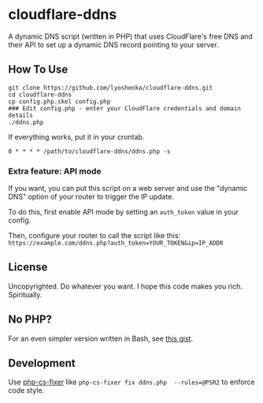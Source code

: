 # cloudflare-ddns

A dynamic DNS script (written in PHP) that uses CloudFlare's free DNS and their API to set up a dynamic DNS record pointing to your server.

## How To Use

```
git clone https://github.com/lyoshenka/cloudflare-ddns.git
cd cloudflare-ddns
cp config.php.skel config.php
### Edit config.php - enter your CloudFlare credentials and domain details
./ddns.php
```

If everything works, put it in your crontab.

```
0 * * * * /path/to/cloudflare-ddns/ddns.php -s
``` 

### Extra feature: API mode

If you want, you can put this script on a web server and use the "dynamic DNS" option of your router to trigger the IP update.

To do this, first enable API mode by setting an `auth_token` value in your config. 

Then, configure your router to call the script like this: `https://example.com/ddns.php?auth_token=YOUR_TOKEN&ip=IP_ADDR`

## License

Uncopyrighted. Do whatever you want. I hope this code makes you rich. Spiritually.

## No PHP?

For an even simpler version written in Bash, see [this gist](https://gist.github.com/lyoshenka/6257440).

## Development

Use [php-cs-fixer](https://github.com/FriendsOfPHP/PHP-CS-Fixer) like `php-cs-fixer fix ddns.php  --rules=@PSR2` to enforce code style.
